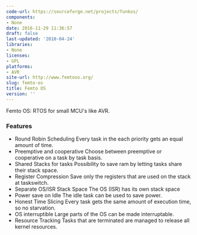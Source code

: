 ```yaml
---
code-url: https://sourceforge.net/projects/funkos/
components:
- None
date: 2016-11-29 11:36:57
draft: false
last-updated: '2010-04-24'
libraries:
- None
licenses:
- GPL
platforms:
- AVR
site-url: http://www.femtoos.org/
slug: femto-os
title: Femto OS
version: ''
---
```

Femto OS: RTOS for small MCU's like AVR.

<!--more-->

### Features
- Round Robin Scheduling	Every task in the each priority gets an equal amount of time.
- Preemptive and cooperative	Choose between preemptive or cooperative on a task by task basis.
- Shared Stacks for tasks	Possibility to save ram by letting tasks share their stack space.
- Register Compression	Save only the registers that are used on the stack at taskswitch.
- Separate OS/ISR Stack Space	The OS (ISR) has its own stack space
- Power save on Idle	The idle task can be used to save power.
- Honest Time Slicing	Every task gets the same amount of execution time, so no starvation.
- OS interruptible	Large parts of the OS can be made interruptable.
- Resource Tracking	Tasks that are terminated are managed to release all kernel resources.


